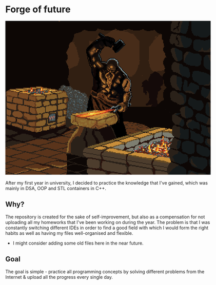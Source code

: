 # Forge of future

<img src="misc/blacksmith-dwarf.gif"/><br>
<style>
p{width: 650px};
</style>

<p>
    After my first year in university, I decided to practice the knowledge that I've gained, which was mainly in DSA, OOP and STL containers in C++.
</p>

## Why?
<p>
    The repository is created for the sake of self-improvement, but also as a compensation for not uploading all my homeworks that I've been working on during the year.
    The problem is that I was constantly switching different IDEs in order to find a good field with which I would form the right habits as well as having my files well-organised and flexible.

* I might consider adding some old files here in the near future.
</p>


## Goal
<p>
The goal is simple - practice all programming concepts by solving different problems from the Internet & upload all the progress every single day.
</p>


